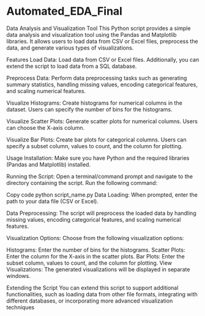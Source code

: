 # Automated_EDA_Final
Data Analysis and Visualization Tool
This Python script provides a simple data analysis and visualization tool using the Pandas and Matplotlib libraries. It allows users to load data from CSV or Excel files, preprocess the data, and generate various types of visualizations.

Features
Load Data: Load data from CSV or Excel files. Additionally, you can extend the script to load data from a SQL database.

Preprocess Data: Perform data preprocessing tasks such as generating summary statistics, handling missing values, encoding categorical features, and scaling numerical features.

Visualize Histograms: Create histograms for numerical columns in the dataset. Users can specify the number of bins for the histograms.

Visualize Scatter Plots: Generate scatter plots for numerical columns. Users can choose the X-axis column.

Visualize Bar Plots: Create bar plots for categorical columns. Users can specify a subset column, values to count, and the column for plotting.

Usage
Installation: Make sure you have Python and the required libraries (Pandas and Matplotlib) installed.

Running the Script: Open a terminal/command prompt and navigate to the directory containing the script. Run the following command:

Copy code
python script_name.py
Data Loading: When prompted, enter the path to your data file (CSV or Excel).

Data Preprocessing: The script will preprocess the loaded data by handling missing values, encoding categorical features, and scaling numerical features.

Visualization Options: Choose from the following visualization options:

Histograms: Enter the number of bins for the histograms.
Scatter Plots: Enter the column for the X-axis in the scatter plots.
Bar Plots: Enter the subset column, values to count, and the column for plotting.
View Visualizations: The generated visualizations will be displayed in separate windows.

Extending the Script
You can extend this script to support additional functionalities, such as loading data from other file formats, integrating with different databases, or incorporating more advanced visualization techniques
